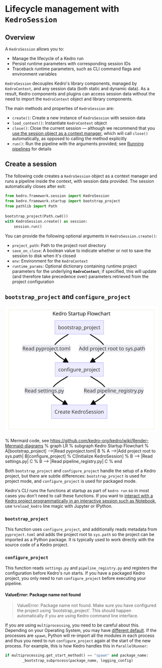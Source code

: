 # Lifecycle management with `KedroSession`

## Overview
A `KedroSession` allows you to:

* Manage the lifecycle of a Kedro run
* Persist runtime parameters with corresponding session IDs
* Traceback runtime parameters, such as CLI command flags and environment variables

`KedroSession` decouples Kedro's library components, managed by `KedroContext`, and any session data (both static and dynamic data). As a result, Kedro components and plugins can access session data without the need to import the `KedroContext` object and library components.

The main methods and properties of `KedroSession` are:

- `create()`: Create a new instance of ``KedroSession`` with  session data
- `load_context()`: Instantiate `KedroContext` object
- `close()`: Close the current session — although we recommend that you [use the session object as a context manager](#create-a-session), which will call `close()` automatically, as opposed to calling the method explicitly
- `run()`: Run the pipeline with the arguments provided; see  [Running pipelines](../nodes_and_pipelines/run_a_pipeline) for details

## Create a session

The following code creates a `KedroSession` object as a context manager and runs a pipeline inside the context, with session data provided. The session automatically closes after exit:

```python
from kedro.framework.session import KedroSession
from kedro.framework.startup import bootstrap_project
from pathlib import Path

bootstrap_project(Path.cwd())
with KedroSession.create() as session:
    session.run()
```

You can provide the following optional arguments in `KedroSession.create()`:

- `project_path`: Path to the project root directory
- `save_on_close`: A boolean value to indicate whether or not to save the session to disk when it's closed
- `env`: Environment for the `KedroContext`
- `runtime_params`: Optional dictionary containing runtime project parameters
for the underlying **`KedroContext`**; if specified, this will update (and therefore take precedence over) parameters retrieved from the project configuration

## `bootstrap_project` and `configure_project`

![General overview diagram for KedroSession creation](../meta/images/kedro-session-creation.png)

% Mermaid code, see https://github.com/kedro-org/kedro/wiki/Render-Mermaid-diagrams
% graph LR
%  subgraph Kedro Startup Flowchart
%    A[bootstrap_project] -->|Read pyproject.toml| B
%    A -->|Add project root to sys.path| B[configure_project]
%    C[Initialize KedroSession]
%    B --> |Read settings.py| C
%    B --> |Read pipeline_registry.py| C
%  end

Both `bootstrap_project` and `configure_project` handle the setup of a Kedro project, but there are subtle differences: `bootstrap_project` is used for project mode, and `configure_project` is used for packaged mode.

Kedro's CLI runs the functions at startup as part of `kedro run` so in most cases you don't need to call these functions. If you want to [interact with a Kedro project programmatically in an interactive session such as Notebook](../notebooks_and_ipython/kedro_and_notebooks.md#reload_kedro-line-magic), use `%reload_kedro` line magic with Jupyter or IPython.

### `bootstrap_project`

This function uses `configure_project`, and additionally reads metadata from `pyproject.toml` and adds the project root to `sys.path` so the project can be imported as a Python package. It is typically used to work directly with the source code of a Kedro project.

### `configure_project`

This function reads `settings.py` and `pipeline_registry.py` and registers the configuration before Kedro's run starts. If you have a packaged Kedro project, you only need to run `configure_project` before executing your pipeline.

#### ValueError: Package name not found
> ValueError: Package name not found. Make sure you have configured the project using 'bootstrap_project'. This should happen automatically if you are using Kedro command line interface.

If you are using `multiprocessing`, you need to be careful about this. Depending on your Operating System, you may have [different default](https://docs.python.org/3/library/multiprocessing.html#contexts-and-start-methods). If the processes are `spawn`, Python will re-import all the modules in each process and thus you need to run `configure_project` again at the start of the new process. For example, this is how Kedro handles this in `ParallelRunner`:
```python
if multiprocessing.get_start_method() == "spawn" and package_name:
        _bootstrap_subprocess(package_name, logging_config)
```
